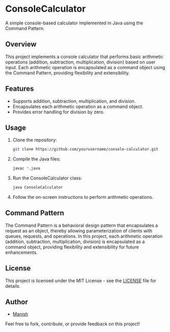 # ConsoleCalculator

A simple console-based calculator implemented in Java using the Command Pattern.

## Overview

This project implements a console calculator that performs basic arithmetic operations (addition, subtraction, multiplication, division) based on user input. Each arithmetic operation is encapsulated as a command object using the Command Pattern, providing flexibility and extensibility.

## Features

- Supports addition, subtraction, multiplication, and division.
- Encapsulates each arithmetic operation as a command object.
- Provides error handling for division by zero.

## Usage

1. Clone the repository:

    ```bash
    git clone https://github.com/yourusername/console-calculator.git
    ```

2. Compile the Java files:

    ```bash
    javac *.java
    ```

3. Run the ConsoleCalculator class:

    ```bash
    java ConsoleCalculator
    ```

4. Follow the on-screen instructions to perform arithmetic operations.

## Command Pattern

The Command Pattern is a behavioral design pattern that encapsulates a request as an object, thereby allowing parameterization of clients with queues, requests, and operations. In this project, each arithmetic operation (addition, subtraction, multiplication, division) is encapsulated as a command object, providing flexibility and extensibility for future enhancements.

## License

This project is licensed under the MIT License - see the [LICENSE](LICENSE) file for details.

## Author

- [Manish](https://github.com/iampushkar)

Feel free to fork, contribute, or provide feedback on this project!
